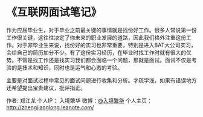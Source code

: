 # 《互联网面试笔记》
作为应届毕业生，对于毕业之前最关键的事情就是找份好工作。很多人常说第一份工作很关键，这往往决定了你未来的职业发展的道路，因此我们格外注重这份工作。对于非毕业生来说，找份好的实习也非常重要，特别是进入BAT大公司实习，会给自己的简历加分不少。有了这份实习经历，在毕业时找工作时就有很大的优势。不管是找工作还是找实习我们都会面临一个问题，那就是面试。面试不仅是考验的是技术和知识，同时也是运气和心态的考验。


主要是对面试过程中常见的面试问题进行收集和分析。才疏学浅，如果有错误地方还希望提出宝贵建议，批评指正。

作者: 郑江龙
个人IP： 入境繁华
微博：[@入境繁华]()
个人主页：http://zhengjianglong.leanote.com/